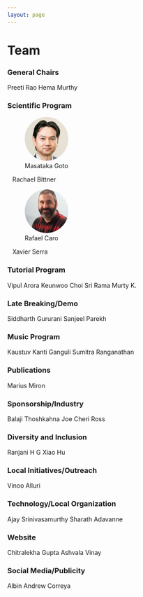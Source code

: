 ```yaml
---
layout: page
---
```

<style>
img.profile {
  display: inline;
  margin: 0 auto;
  width: 100px;
  height: 100px;
  position: relative;
  overflow: hidden;
  border-radius: 50%;
}
</style>
# Team

### General Chairs
Preeti Rao
Hema Murthy

### Scientific Program

<figure>
<img class="image profile" src="/assets/team/masataka-goto.jpg">
<figcaption>Masataka Goto</figcaption>
</figure>
&nbsp;&nbsp;&nbsp;Rachael Bittner <br>
<figure>
<img class="image profile" src="/assets/team/rafael-caro-repetto.jpg">
<figcaption>Rafael Caro</figcaption>
</figure>
&nbsp;&nbsp;&nbsp;Xavier Serra <br>

### Tutorial Program
Vipul Arora
Keunwoo Choi
Sri Rama Murty K.

### Late Breaking/Demo
Siddharth Gururani
Sanjeel Parekh

### Music Program
Kaustuv Kanti Ganguli
Sumitra Ranganathan

### Publications
Marius Miron

### Sponsorship/Industry
Balaji Thoshkahna
Joe Cheri Ross

### Diversity and Inclusion
Ranjani H G
Xiao Hu

### Local Initiatives/Outreach
Vinoo Alluri

### Technology/Local Organization
Ajay Srinivasamurthy
Sharath Adavanne

### Website
Chitralekha Gupta
Ashvala Vinay

### Social Media/Publicity
Albin Andrew Correya